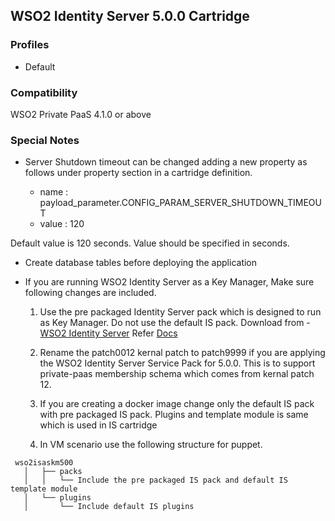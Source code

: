 ## WSO2 Identity Server 5.0.0 Cartridge

### Profiles

   - Default

### Compatibility

WSO2 Private PaaS 4.1.0 or above

### Special Notes

- Server Shutdown timeout can be changed adding a new property as follows under property section in a cartridge definition.

    * name : payload_parameter.CONFIG_PARAM_SERVER_SHUTDOWN_TIMEOUT
    * value : 120 

Default value is 120 seconds. Value should be specified in seconds.

- Create database tables before deploying the application

- If you are running WSO2 Identity Server as a Key Manager, Make sure following changes are included.
  
  1. Use the pre packaged Identity Server pack which is designed to run as Key Manager. Do not use the default IS pack.
     Download from  - [WSO2 Identity Server](http://product-dist.wso2.com/downloads/api-manager/1.9.1/identity-server/wso2is-5.0.0.zip)
     Refer [Docs](https://docs.wso2.com/display/CLUSTER420/Configuring+the+Pre-Packaged+Identity+Server+5.0.0+with+API+Manager+1.9.1)
      
  2. Rename the patch0012 kernal patch to patch9999 if you are applying the WSO2 Identity Server Service Pack for 5.0.0.
     This is to support private-paas membership schema which comes from kernal patch 12. 
     
  3. If you are creating a docker image change only the default IS pack with pre packaged IS pack. Plugins and template module 
  is same which is used in IS cartridge
  
  4. In VM scenario use the following structure for puppet. 
 
```
 wso2isaskm500
   │   ├── packs
   │   │   └── Include the pre packaged IS pack and default IS template module
   │   └── plugins
   │       └── Include default IS plugins 
```